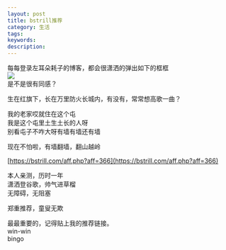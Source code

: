 ```yaml
---
layout: post
title: bstrill推荐
category: 生活
tags: 
keywords:
description:
---
```


每每登录左耳朵耗子的博客，都会很潇洒的弹出如下的框框  
![](http://i.imgur.com/k7OjWsR.png)  
是不是很有同感？  


生在红旗下，长在万里防火长城内，有没有，常常想高歌一曲？  

我的老家哎就住在这个屯  
我是这个屯里土生土长的人呀  
别看屯子不咋大呀有墙有墙还有墙  




现在不怕啦，有墙翻墙，翻山越岭



[https://bstrill.com/aff.php?aff=366](https://bstrill.com/aff.php?aff=366)

本人亲测，历时一年  
潇洒登谷歌，帅气进草榴  
无障碍，无阻塞  

郑重推荐，童叟无欺


最最重要的，记得贴上我的推荐链接。  
win-win  
bingo